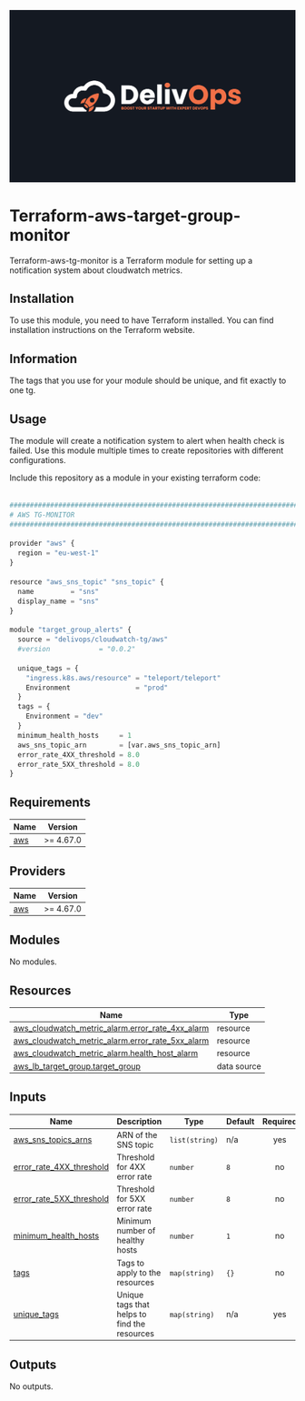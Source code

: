 ![image info](logo.jpeg)

# Terraform-aws-target-group-monitor

Terraform-aws-tg-monitor is a Terraform module for setting up a notification system about cloudwatch metrics.

## Installation

To use this module, you need to have Terraform installed. You can find installation instructions on the Terraform website.

## Information

The tags that you use for your module should be unique, and fit exactly to one tg.

## Usage

The module will create a notification system to alert when health check is failed.
Use this module multiple times to create repositories with different configurations.

Include this repository as a module in your existing terraform code:

```python 

################################################################################
# AWS TG-MONITOR
################################################################################

provider "aws" {
  region = "eu-west-1"
}

resource "aws_sns_topic" "sns_topic" {
  name         = "sns"
  display_name = "sns"
}

module "target_group_alerts" {
  source = "delivops/cloudwatch-tg/aws"
  #version            = "0.0.2"

  unique_tags = {
    "ingress.k8s.aws/resource" = "teleport/teleport"
    Environment                = "prod"
  }
  tags = {
    Environment = "dev"
  }
  minimum_health_hosts     = 1
  aws_sns_topic_arn        = [var.aws_sns_topic_arn]
  error_rate_4XX_threshold = 8.0
  error_rate_5XX_threshold = 8.0
}

```

<!-- BEGIN_TF_DOCS -->
## Requirements

| Name | Version |
|------|---------|
| <a name="requirement_aws"></a> [aws](#requirement\_aws) | >= 4.67.0 |

## Providers

| Name | Version |
|------|---------|
| <a name="provider_aws"></a> [aws](#provider\_aws) | >= 4.67.0 |

## Modules

No modules.

## Resources

| Name | Type |
|------|------|
| [aws_cloudwatch_metric_alarm.error_rate_4xx_alarm](https://registry.terraform.io/providers/hashicorp/aws/latest/docs/resources/cloudwatch_metric_alarm) | resource |
| [aws_cloudwatch_metric_alarm.error_rate_5xx_alarm](https://registry.terraform.io/providers/hashicorp/aws/latest/docs/resources/cloudwatch_metric_alarm) | resource |
| [aws_cloudwatch_metric_alarm.health_host_alarm](https://registry.terraform.io/providers/hashicorp/aws/latest/docs/resources/cloudwatch_metric_alarm) | resource |
| [aws_lb_target_group.target_group](https://registry.terraform.io/providers/hashicorp/aws/latest/docs/data-sources/lb_target_group) | data source |

## Inputs

| Name | Description | Type | Default | Required |
|------|-------------|------|---------|:--------:|
| <a name="input_aws_sns_topics_arns"></a> [aws\_sns\_topics\_arns](#input\_aws\_sns\_topics\_arns) | ARN of the SNS topic | `list(string)` | n/a | yes |
| <a name="input_error_rate_4XX_threshold"></a> [error\_rate\_4XX\_threshold](#input\_error\_rate\_4XX\_threshold) | Threshold for 4XX error rate | `number` | `8` | no |
| <a name="input_error_rate_5XX_threshold"></a> [error\_rate\_5XX\_threshold](#input\_error\_rate\_5XX\_threshold) | Threshold for 5XX error rate | `number` | `8` | no |
| <a name="input_minimum_health_hosts"></a> [minimum\_health\_hosts](#input\_minimum\_health\_hosts) | Minimum number of healthy hosts | `number` | `1` | no |
| <a name="input_tags"></a> [tags](#input\_tags) | Tags to apply to the resources | `map(string)` | `{}` | no |
| <a name="input_unique_tags"></a> [unique\_tags](#input\_unique\_tags) | Unique tags that helps to find the resources | `map(string)` | n/a | yes |

## Outputs

No outputs.
<!-- END_TF_DOCS -->
